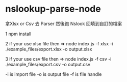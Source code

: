 # nslookup-parse-node


拿Xlsx or Csv 去 Parser 然後跑  Nslook 回填到自訂的檔案


1 npm install

2 if your use xlsx file then =>  node index.js -f xlsx -i ./example_files/export.xlsx -o output.xlsx

3 if your use csv file then =>  node index.js -f csv -i ./example_files/export.csv -o output.csv

-i is import file
-o is output file
-f is file handle
